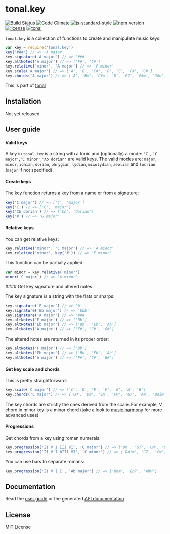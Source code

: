 # tonal.key

[![Build Status](https://travis-ci.org/danigb/tonal.svg?branch=master)](https://travis-ci.org/danigb/tonal.key)
[![Code Climate](https://codeclimate.com/github/danigb/tonal.key/badges/gpa.svg)](https://codeclimate.com/github/danigb/tonal.key)
[![js-standard-style](https://img.shields.io/badge/code%20style-standard-brightgreen.svg?style=flat)](https://github.com/feross/standard)
[![npm version](https://img.shields.io/npm/v/tonal.key.svg)](https://www.npmjs.com/package/tonal.key)
[![license](https://img.shields.io/npm/l/tonal.key.svg)](https://www.npmjs.com/package/tonal.key)
[![tonal](https://img.shields.io/badge/lib-tonal-yellow.svg)](https://www.npmjs.com/package/tonal)

`tonal.key` is a collection of functions to create and manipulate music keys:

```js
var key = require('tonal.key')
key('###') // => 'A major'
key.signature('A major') // => '###'
key.altNotes('A major') // => ['F#', 'C#']
key.relative('minor', 'A major') // => 'F minor'
key.scale('A major') // => ['A', 'B', 'C#', 'D', 'E', 'F#', 'G#']
key.chords('A major') // => ['A', 'Bm', 'C#m', 'D', 'E7', 'F#m', 'G#o']
```

This is part of [tonal](https://www.npmjs.com/package/tonal)

## Installation

Not yet released.

## User guide

#### Valid keys

A key in `tonal.key` is a string with a tonic and (optionally) a mode: `'C'`, `'C major'`,`'C minor'`,`'Ab dorian'` are valid keys. The valid modes are: `major`, `minor`, `ionian`, `dorian`, `phrygian`, `lydian`, `mixolydian`, `aeolian` and `locrian` (`major` if not specified).

#### Create keys

The key function returns a key from a name or from a signature:

```js
key('C major') // => ['C', 'major']
key('C') // => ['C', 'major']
key('Cb dorian') // => ['Cb', 'dorian']
key('#') // => 'G major'
```

#### Relative keys

You can get relative keys:

```js
key.relative('minor', 'C major') // => 'A minor'
key.relative('minor', key('#')) // => 'E minor'
```

This function can be partially applied:

```js
var minor = key.relative('minor')
minor('C major') // => 'A minor'
```

#### Get key signature and altered notes

The key signature is a string with the flats or sharps:

```js
key.signature('F major') // => 'b'
key.signature('Eb major') // => 'bbb'
key.signature('A major') // => '###'
key.altNotes('F major') // => ['Bb']
key.altNotes('Eb major') // => ['Bb', 'Eb', 'Ab']
key.altNotes('A major') // => ['F#', 'C#', 'G#']
```

The altered notes are returned in its proper order:

```js
key.altNotes('F major') // => ['Bb']
key.altNotes('Eb major') // => ['Bb', 'Eb', 'Ab']
key.altNotes('A major') // => ['F#', 'C#', 'G#']
```

#### Get key scale and chords

This is pretty straightforward:

```js
key.scale('C major') // => ['C', 'D', 'E', 'F', 'G', 'A', 'B']
key.chords('C major') // => ['CM', 'Dm', 'Em', 'FM', 'G7', 'Am', 'Bdim']
```

The key chords are strictly the ones derived from the scale. For example, V chord in minor key is a minor chord (take a look to [music.harmony]() for more advanced uses)

#### Progressions

Get chords from a key using roman numerals:

```js
key.progression('II V I III VI', 'C major') // => ['Dm', 'G7', 'CM', 'E', 'F']
key.progression('II V I bIII VI', 'C minor') // => ['Ddim', 'G7', 'Cm', 'Eb', 'Fm']
```

You can use bars to separate romans:

```js
key.progression('II V | I', 'Ab major') // => ['Bbm', 'Eb7', 'AbM']
```

## Documentation

Read the [user guide](https://github.com/danigb/tonal.key/blob/master/GUIDE.md)
or the generated [API documentation](https://github.com/danigb/tonal.key/blob/master/API.md)

## License

MIT License
